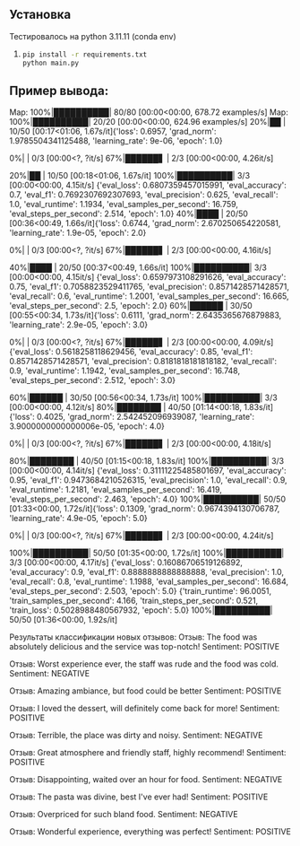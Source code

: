 ## Установка
Тестировалось на python 3.11.11 (conda env)

1. ```bash
   pip install -r requirements.txt
   python main.py

## Пример вывода:
Map: 100%|██████████| 80/80 [00:00<00:00, 678.72 examples/s]
Map: 100%|██████████| 20/20 [00:00<00:00, 624.96 examples/s]
 20%|██        | 10/50 [00:17<01:06,  1.67s/it]{'loss': 0.6957, 'grad_norm': 1.9785504341125488, 'learning_rate': 9e-06, 'epoch': 1.0}

  0%|          | 0/3 [00:00<?, ?it/s]
 67%|██████▋   | 2/3 [00:00<00:00,  4.26it/s]
                                               
 20%|██        | 10/50 [00:18<01:06,  1.67s/it]
100%|██████████| 3/3 [00:00<00:00,  4.15it/s]
                                             {'eval_loss': 0.6807359457015991, 'eval_accuracy': 0.7, 'eval_f1': 0.7692307692307693, 'eval_precision': 0.625, 'eval_recall': 1.0, 'eval_runtime': 1.1934, 'eval_samples_per_second': 16.759, 'eval_steps_per_second': 2.514, 'epoch': 1.0}
 40%|████      | 20/50 [00:36<00:49,  1.66s/it]{'loss': 0.6744, 'grad_norm': 2.670250654220581, 'learning_rate': 1.9e-05, 'epoch': 2.0}

  0%|          | 0/3 [00:00<?, ?it/s]
 67%|██████▋   | 2/3 [00:00<00:00,  4.16it/s]
                                               
 40%|████      | 20/50 [00:37<00:49,  1.66s/it]
100%|██████████| 3/3 [00:00<00:00,  4.15it/s]
                                             {'eval_loss': 0.6597973108291626, 'eval_accuracy': 0.75, 'eval_f1': 0.7058823529411765, 'eval_precision': 0.8571428571428571, 'eval_recall': 0.6, 'eval_runtime': 1.2001, 'eval_samples_per_second': 16.665, 'eval_steps_per_second': 2.5, 'epoch': 2.0}
 60%|██████    | 30/50 [00:55<00:34,  1.73s/it]{'loss': 0.6111, 'grad_norm': 2.6435365676879883, 'learning_rate': 2.9e-05, 'epoch': 3.0}

  0%|          | 0/3 [00:00<?, ?it/s]
 67%|██████▋   | 2/3 [00:00<00:00,  4.09it/s]
{'eval_loss': 0.5618258118629456, 'eval_accuracy': 0.85, 'eval_f1': 0.8571428571428571, 'eval_precision': 0.8181818181818182, 'eval_recall': 0.9, 'eval_runtime': 1.1942, 'eval_samples_per_second': 16.748, 'eval_steps_per_second': 2.512, 'epoch': 3.0}
                                               
 60%|██████    | 30/50 [00:56<00:34,  1.73s/it]
100%|██████████| 3/3 [00:00<00:00,  4.12it/s]
 80%|████████  | 40/50 [01:14<00:18,  1.83s/it]{'loss': 0.4025, 'grad_norm': 2.542452096939087, 'learning_rate': 3.9000000000000006e-05, 'epoch': 4.0}

  0%|          | 0/3 [00:00<?, ?it/s]
 67%|██████▋   | 2/3 [00:00<00:00,  4.18it/s]
                                               
 80%|████████  | 40/50 [01:15<00:18,  1.83s/it]
100%|██████████| 3/3 [00:00<00:00,  4.14it/s]
                                             {'eval_loss': 0.31111225485801697, 'eval_accuracy': 0.95, 'eval_f1': 0.9473684210526315, 'eval_precision': 1.0, 'eval_recall': 0.9, 'eval_runtime': 1.2181, 'eval_samples_per_second': 16.419, 'eval_steps_per_second': 2.463, 'epoch': 4.0}
100%|██████████| 50/50 [01:33<00:00,  1.72s/it]{'loss': 0.1309, 'grad_norm': 0.9674394130706787, 'learning_rate': 4.9e-05, 'epoch': 5.0}

  0%|          | 0/3 [00:00<?, ?it/s]
 67%|██████▋   | 2/3 [00:00<00:00,  4.24it/s]
                                               
100%|██████████| 50/50 [01:35<00:00,  1.72s/it]
100%|██████████| 3/3 [00:00<00:00,  4.17it/s]
                                             {'eval_loss': 0.16086706519126892, 'eval_accuracy': 0.9, 'eval_f1': 0.8888888888888888, 'eval_precision': 1.0, 'eval_recall': 0.8, 'eval_runtime': 1.1988, 'eval_samples_per_second': 16.684, 'eval_steps_per_second': 2.503, 'epoch': 5.0}
{'train_runtime': 96.0051, 'train_samples_per_second': 4.166, 'train_steps_per_second': 0.521, 'train_loss': 0.5028988480567932, 'epoch': 5.0}
100%|██████████| 50/50 [01:36<00:00,  1.92s/it]

Результаты классификации новых отзывов:
Отзыв: The food was absolutely delicious and the service was top-notch!
Sentiment: POSITIVE

Отзыв: Worst experience ever, the staff was rude and the food was cold.
Sentiment: NEGATIVE

Отзыв: Amazing ambiance, but food could be better
Sentiment: POSITIVE

Отзыв: I loved the dessert, will definitely come back for more!
Sentiment: POSITIVE

Отзыв: Terrible, the place was dirty and noisy.
Sentiment: NEGATIVE

Отзыв: Great atmosphere and friendly staff, highly recommend!
Sentiment: POSITIVE

Отзыв: Disappointing, waited over an hour for food.
Sentiment: NEGATIVE

Отзыв: The pasta was divine, best I've ever had!
Sentiment: POSITIVE

Отзыв: Overpriced for such bland food.
Sentiment: NEGATIVE

Отзыв: Wonderful experience, everything was perfect!
Sentiment: POSITIVE